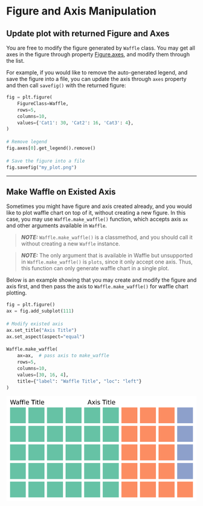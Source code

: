 # Figure and Axis Manipulation

## Update plot with returned Figure and Axes

You are free to modify the figure generated by `Waffle` class. 
You may get all axes in the figure through property [Figure.axes](https://matplotlib.org/stable/api/figure_api.html#matplotlib.figure.Figure.axes), and modify them through the list.

For example, if you would like to remove the auto-generated legend, and save the figure into a file, you can update the axis through `axes` property and then call `savefig()` with the returned figure:

```python
fig = plt.figure(
    FigureClass=Waffle,
    rows=5,
    columns=10,
    values={'Cat1': 30, 'Cat2': 16, 'Cat3': 4},
)

# Remove legend
fig.axes[0].get_legend().remove()

# Save the figure into a file
fig.savefig("my_plot.png")
```

---

## Make Waffle on Existed Axis

Sometimes you might have figure and axis created already, and you would like to plot waffle chart on top of 
it, without creating a new figure. In this case, you may use `Waffle.make_waffle()` function, which accepts axis `ax` and other arguments available in `Waffle`.

> **_NOTE:_** `Waffle.make_waffle()` is a classmethod, and you should call it without creating a new `Waffle` instance.

> **_NOTE:_** The only argument that is available in Waffle but unsupported in `Waffle.make_waffle()` is `plots`, since it only accept one axis. Thus, this function can only generate waffle chart in a single plot.

Below is an example showing that you may create and modify the figure and axis first, and then pass the axis to `Waffle.make_waffle()` for waffle chart plotting.

```python
fig = plt.figure()
ax = fig.add_subplot(111)

# Modify existed axis
ax.set_title("Axis Title")
ax.set_aspect(aspect="equal")

Waffle.make_waffle(
    ax=ax,  # pass axis to make_waffle
    rows=5, 
    columns=10, 
    values=[30, 16, 4], 
    title={"label": "Waffle Title", "loc": "left"}
)
```

<img class="img_middle" alt="With list values" src="https://raw.githubusercontent.com/gyli/PyWaffle/master/examples/docs/plot_on_existed_axis.svg?sanitize=true">
